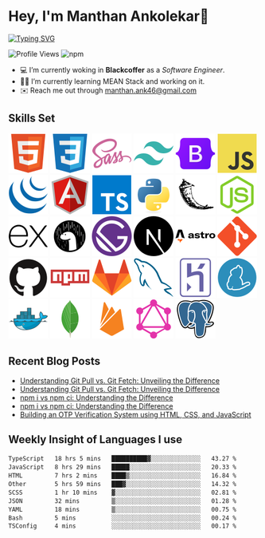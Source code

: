 # Hey, I'm Manthan Ankolekar👋

[![Typing SVG](https://readme-typing-svg.demolab.com?font=Fira+Code&pause=1000&width=435&lines=Front+End+Developer;Learn%2C+Build%2C+Repeat)](https://git.io/typing-svg)

![Profile Views](https://komarev.com/ghpvc/?username=manthanank&color=brightgreen)
![npm](https://img.shields.io/npm/dt/manthanank)
<!-- ![npm](https://img.shields.io/npm/dw/manthanank)
![npm](https://img.shields.io/npm/dm/manthanank)
![npm](https://img.shields.io/npm/dy/manthanank) -->

- 💻 I’m currently woking in **Blackcoffer** as a *Software Engineer*.
- 🧑‍💻 I’m currently learning MEAN Stack and working on it.
- ✉️ Reach me out through [manthan.ank46@gmail.com](mailto:manthan.ank46@gmail.com)

## Skills Set

![HTML5](/assets/svg/html.svg)
![CSS3](/assets/svg/css.svg)
![SASS](/assets/svg/sass.svg)
![TailwindCSS](/assets/svg/tailwindcss.svg)
![Bootstrap](/assets/svg/bootstrap.svg)
![JavaScript](/assets/svg/javascript.svg)
![jQuery](/assets/svg/jquery.svg)
![Angular](/assets/svg/angular.svg)
![Typescript](/assets/svg/typescript.svg)
![Python](/assets/svg/python.svg)
![Flask](/assets/svg/flask.svg)
![Node.js](/assets/svg/nodejs.svg)
![Express](/assets/svg/express.svg)
![Deno](/assets/svg/deno.svg)
![Gatsby](/assets/svg/gatsby.svg)
![NextJs](/assets/svg/nextjs.svg)
![Astro](/assets/svg/astro.svg)
![Git](/assets/svg/git.svg)
![GitHub](/assets/svg/github.svg)
![Npm](/assets/svg/npm.svg)
![GitLab](/assets/svg/gitlab.svg)
![MySQL](/assets/svg/mysql.svg)
![Heroku](/assets/svg/heroku.svg)
![Yarn](/assets/svg/yarn.svg)
![Docker](/assets/svg/docker.svg)
![MongoDB](/assets/svg//mongodb.svg)
![Firebase](/assets/svg/firebase.svg)
![GraphQL](/assets/svg/graphql.svg)
![Postgresql](/assets/svg/postgresql.svg)

## Recent Blog Posts

<!-- BLOG-POST-LIST:START -->
- [Understanding Git Pull vs. Git Fetch: Unveiling the Difference](https://manthanank.hashnode.dev/understanding-git-pull-vs-git-fetch-unveiling-the-difference)
- [Understanding Git Pull vs. Git Fetch: Unveiling the Difference](https://dev.to/manthanank/understanding-git-pull-vs-git-fetch-unveiling-the-difference-52i8)
- [npm i vs npm ci: Understanding the Difference](https://manthanank.hashnode.dev/npm-i-vs-npm-ci-understanding-the-difference)
- [npm i vs npm ci: Understanding the Difference](https://dev.to/manthanank/npm-i-vs-npm-ci-understanding-the-difference-2pfk)
- [Building an OTP Verification System using HTML, CSS, and JavaScript](https://dev.to/manthanank/building-an-otp-verification-system-using-html-css-and-javascript-2dlk)
<!-- BLOG-POST-LIST:END -->

## Weekly Insight of Languages I use

<!--START_SECTION:waka-->

```txt
TypeScript   18 hrs 5 mins   ██████████▓░░░░░░░░░░░░░░   43.27 %
JavaScript   8 hrs 29 mins   █████░░░░░░░░░░░░░░░░░░░░   20.33 %
HTML         7 hrs 2 mins    ████▒░░░░░░░░░░░░░░░░░░░░   16.84 %
Other        5 hrs 59 mins   ███▓░░░░░░░░░░░░░░░░░░░░░   14.32 %
SCSS         1 hr 10 mins    ▓░░░░░░░░░░░░░░░░░░░░░░░░   02.81 %
JSON         32 mins         ▒░░░░░░░░░░░░░░░░░░░░░░░░   01.28 %
YAML         18 mins         ▒░░░░░░░░░░░░░░░░░░░░░░░░   00.75 %
Bash         5 mins          ░░░░░░░░░░░░░░░░░░░░░░░░░   00.24 %
TSConfig     4 mins          ░░░░░░░░░░░░░░░░░░░░░░░░░   00.17 %
```

<!--END_SECTION:waka-->
